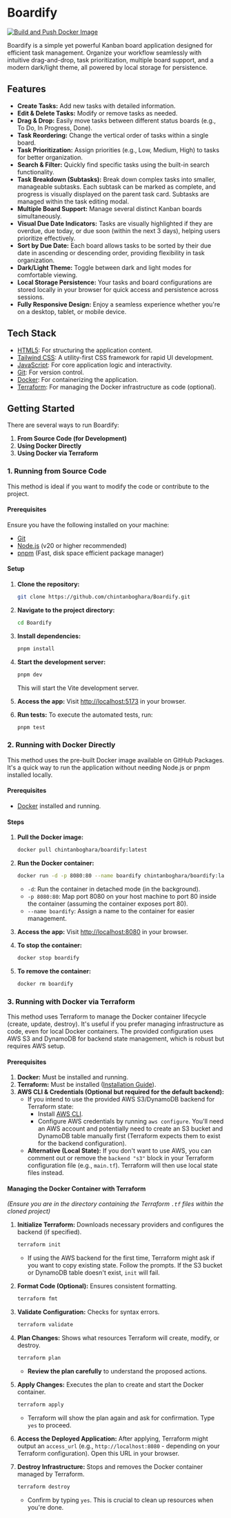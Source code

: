 # Boardify

[![Build and Push Docker Image](https://github.com/chintanboghara/Boardify/actions/workflows/docker-publish.yml/badge.svg?branch=main)](https://github.com/chintanboghara/Boardify/actions/workflows/docker-publish.yml)

Boardify is a simple yet powerful Kanban board application designed for efficient task management. Organize your workflow seamlessly with intuitive drag-and-drop, task prioritization, multiple board support, and a modern dark/light theme, all powered by local storage for persistence.

## Features

-   **Create Tasks:** Add new tasks with detailed information.
-   **Edit & Delete Tasks:** Modify or remove tasks as needed.
-   **Drag & Drop:** Easily move tasks between different status boards (e.g., To Do, In Progress, Done).
-   **Task Reordering:** Change the vertical order of tasks within a single board.
-   **Task Prioritization:** Assign priorities (e.g., Low, Medium, High) to tasks for better organization.
-   **Search & Filter:** Quickly find specific tasks using the built-in search functionality.
-   **Task Breakdown (Subtasks):** Break down complex tasks into smaller, manageable subtasks. Each subtask can be marked as complete, and progress is visually displayed on the parent task card. Subtasks are managed within the task editing modal.
-   **Multiple Board Support:** Manage several distinct Kanban boards simultaneously.
-   **Visual Due Date Indicators:** Tasks are visually highlighted if they are overdue, due today, or due soon (within the next 3 days), helping users prioritize effectively.
-   **Sort by Due Date:** Each board allows tasks to be sorted by their due date in ascending or descending order, providing flexibility in task organization.
-   **Dark/Light Theme:** Toggle between dark and light modes for comfortable viewing.
-   **Local Storage Persistence:** Your tasks and board configurations are stored locally in your browser for quick access and persistence across sessions.
-   **Fully Responsive Design:** Enjoy a seamless experience whether you're on a desktop, tablet, or mobile device.

## Tech Stack

-   [HTML5](https://developer.mozilla.org/en-US/docs/Web/HTML): For structuring the application content.
-   [Tailwind CSS](https://tailwindcss.com/): A utility-first CSS framework for rapid UI development.
-   [JavaScript](https://developer.mozilla.org/en-US/docs/Web/JavaScript): For core application logic and interactivity.
-   [Git](https://git-scm.com/): For version control.
-   [Docker](https://www.docker.com/): For containerizing the application.
-   [Terraform](https://www.terraform.io/): For managing the Docker infrastructure as code (optional).

## Getting Started

There are several ways to run Boardify:

1.  **From Source Code (for Development)**
2.  **Using Docker Directly**
3.  **Using Docker via Terraform**

### 1. Running from Source Code

This method is ideal if you want to modify the code or contribute to the project.

#### Prerequisites

Ensure you have the following installed on your machine:

-   [Git](https://git-scm.com/)
-   [Node.js](https://nodejs.org/en) (v20 or higher recommended)
-   [pnpm](https://pnpm.io/) (Fast, disk space efficient package manager)

#### Setup

1.  **Clone the repository:**
    ```bash
    git clone https://github.com/chintanboghara/Boardify.git
    ```

2.  **Navigate to the project directory:**
    ```bash
    cd Boardify
    ```

3.  **Install dependencies:**
    ```bash
    pnpm install
    ```

4.  **Start the development server:**
    ```bash
    pnpm dev
    ```
    This will start the Vite development server.

5.  **Access the app:**
    Visit [http://localhost:5173](http://localhost:5173) in your browser.

6.  **Run tests:**
    To execute the automated tests, run:
    ```bash
    pnpm test
    ```

### 2. Running with Docker Directly

This method uses the pre-built Docker image available on GitHub Packages. It's a quick way to run the application without needing Node.js or pnpm installed locally.

#### Prerequisites

-   [Docker](https://www.docker.com/get-started) installed and running.

#### Steps

1.  **Pull the Docker image:**
    ```bash
    docker pull chintanboghara/boardify:latest
    ```

2.  **Run the Docker container:**
    ```bash
    docker run -d -p 8080:80 --name boardify chintanboghara/boardify:latest
    ```
    *   `-d`: Run the container in detached mode (in the background).
    *   `-p 8080:80`: Map port 8080 on your host machine to port 80 inside the container (assuming the container exposes port 80).
    *   `--name boardify`: Assign a name to the container for easier management.

3.  **Access the app:**
    Visit [http://localhost:8080](http://localhost:8080) in your browser.

4.  **To stop the container:**
    ```bash
    docker stop boardify
    ```

5.  **To remove the container:**
    ```bash
    docker rm boardify
    ```

### 3. Running with Docker via Terraform

This method uses Terraform to manage the Docker container lifecycle (create, update, destroy). It's useful if you prefer managing infrastructure as code, even for local Docker containers. The provided configuration uses AWS S3 and DynamoDB for backend state management, which is robust but requires AWS setup.

#### Prerequisites

1.  **Docker:** Must be installed and running.
2.  **Terraform:** Must be installed ([Installation Guide](https://learn.hashicorp.com/tutorials/terraform/install-cli)).
3.  **AWS CLI & Credentials (Optional but required for the default backend):**
    *   If you intend to use the provided AWS S3/DynamoDB backend for Terraform state:
        *   Install [AWS CLI](https://aws.amazon.com/cli/).
        *   Configure AWS credentials by running `aws configure`. You'll need an AWS account and potentially need to create an S3 bucket and DynamoDB table manually first (Terraform expects them to exist for the backend configuration).
    *   **Alternative (Local State):** If you don't want to use AWS, you can comment out or remove the `backend "s3"` block in your Terraform configuration file (e.g., `main.tf`). Terraform will then use local state files instead.

#### Managing the Docker Container with Terraform

*(Ensure you are in the directory containing the Terraform `.tf` files within the cloned project)*

1.  **Initialize Terraform:**
    Downloads necessary providers and configures the backend (if specified).
    ```bash
    terraform init
    ```
    *   If using the AWS backend for the first time, Terraform might ask if you want to copy existing state. Follow the prompts. If the S3 bucket or DynamoDB table doesn't exist, `init` will fail.

2.  **Format Code (Optional):**
    Ensures consistent formatting.
    ```bash
    terraform fmt
    ```

3.  **Validate Configuration:**
    Checks for syntax errors.
    ```bash
    terraform validate
    ```

4.  **Plan Changes:**
    Shows what resources Terraform will create, modify, or destroy.
    ```bash
    terraform plan
    ```
    *   **Review the plan carefully** to understand the proposed actions.

5.  **Apply Changes:**
    Executes the plan to create and start the Docker container.
    ```bash
    terraform apply
    ```
    *   Terraform will show the plan again and ask for confirmation. Type `yes` to proceed.

6.  **Access the Deployed Application:**
    After applying, Terraform might output an `access_url` (e.g., `http://localhost:8080` - depending on your Terraform configuration). Open this URL in your browser.

7.  **Destroy Infrastructure:**
    Stops and removes the Docker container managed by Terraform.
    ```bash
    terraform destroy
    ```
    *   Confirm by typing `yes`. This is crucial to clean up resources when you're done.
